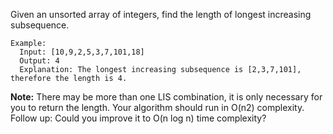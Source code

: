Given an unsorted array of integers, find the length of longest increasing subsequence.

```
Example:
  Input: [10,9,2,5,3,7,101,18]
  Output: 4
  Explanation: The longest increasing subsequence is [2,3,7,101], therefore the length is 4.
```

**Note:**
  There may be more than one LIS combination, it is only necessary for you to return the length.
  Your algorithm should run in O(n2) complexity.
  Follow up: Could you improve it to O(n log n) time complexity?